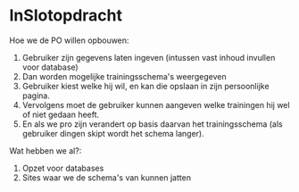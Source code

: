 # InSlotopdracht
Hoe we de PO willen opbouwen:
1. Gebruiker zijn gegevens laten ingeven (intussen vast inhoud invullen voor database)
2. Dan worden mogelijke trainingsschema's weergegeven
3. Gebruiker kiest welke hij wil, en kan die opslaan in zijn persoonlijke pagina.
4. Vervolgens moet de gebruiker kunnen aangeven welke trainingen hij wel of niet gedaan heeft.
5. En als we pro zijn verandert op basis daarvan het trainingsschema (als gebruiker dingen skipt wordt het schema langer).

Wat hebben we al?:
1. Opzet voor databases
2. Sites waar we de schema's van kunnen jatten
